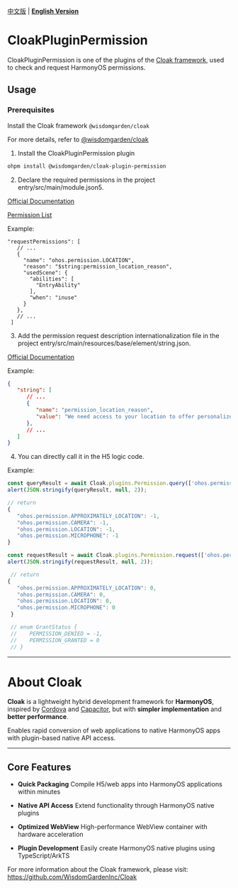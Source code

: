 [中文版](./README.md) | [**English Version**](./README-EN.md)

# CloakPluginPermission

CloakPluginPermission is one of the plugins of the [Cloak framework](https://github.com/WisdomGardenInc/Cloak), used to check and request HarmonyOS permissions.


## Usage
### Prerequisites
  Install the Cloak framework `@wisdomgarden/cloak`

  For more details, refer to [@wisdomgarden/cloak](https://ohpm.openharmony.cn/#/cn/detail/@wisdomgarden%2Fcloak)

1. Install the CloakPluginPermission plugin
  ```bash
  ohpm install @wisdomgarden/cloak-plugin-permission
  ```

2. Declare the required permissions in the project entry/src/main/module.json5.
  
  [Official Documentation](https://developer.huawei.com/consumer/en/doc/harmonyos-guides-V5/declare-permissions-V5#%E5%9C%A8%E9%85%8D%E7%BD%AE%E6%96%87%E4%BB%B6%E4%B8%AD%E5%A3%B0%E6%98%8E%E6%9D%83%E9%99%90)
  
  [Permission List](https://developer.huawei.com/consumer/en/doc/harmonyos-guides-V5/permissions-for-all-V5#user_grant%E7%94%A8%E6%88%B7%E6%8E%88%E6%9D%83%E6%9D%83%E9%99%90%E5%88%97%E8%A1%A8)
  
  Example:
  ```json5
  "requestPermissions": [
     // ...
     {
       "name": "ohos.permission.LOCATION",
       "reason": "$string:permission_location_reason",
       "usedScene": {
         "abilities": [
           "EntryAbility"
         ],
         "when": "inuse"
       }
     },
     // ...
   ]
  ```

3. Add the permission request description internationalization file in the project entry/src/main/resources/base/element/string.json.

  [Official Documentation](https://developer.huawei.com/consumer/en/doc/harmonyos-guides-V5/resource-categories-and-access-V5)
  
  Example:
  ```json
  {
     "string": [
        // ...
        {
           "name": "permission_location_reason",
           "value": "We need access to your location to offer personalized attendance services, making it easier for you to check in wherever you are."
        },
        // ...
     ]
  }
  ```

4. You can directly call it in the H5 logic code.
  
  Example:
  ```javascript
  const queryResult = await Cloak.plugins.Permission.query(['ohos.permission.LOCATION', 'ohos.permission.APPROXIMATELY_LOCATION', 'ohos.permission.CAMERA','ohos.permission.MICROPHONE'])
  alert(JSON.stringify(queryResult, null, 2));

  // return
  {
     "ohos.permission.APPROXIMATELY_LOCATION": -1,
     "ohos.permission.CAMERA": -1,
     "ohos.permission.LOCATION": -1,
     "ohos.permission.MICROPHONE": -1
  }
  
  const requestResult = await Cloak.plugins.Permission.request(['ohos.permission.LOCATION', 'ohos.permission.APPROXIMATELY_LOCATION', 'ohos.permission.CAMERA','ohos.permission.MICROPHONE'])
  alert(JSON.stringify(requestResult, null, 2)); 

   // return
  {
     "ohos.permission.APPROXIMATELY_LOCATION": 0,
     "ohos.permission.CAMERA": 0,
     "ohos.permission.LOCATION": 0,
     "ohos.permission.MICROPHONE": 0
   }

   // enum GrantStatus {
   //    PERMISSION_DENIED = -1,
   //    PERMISSION_GRANTED = 0
   // }
  ```

---

# About **Cloak**

**Cloak** is a lightweight hybrid development framework for **HarmonyOS**, inspired by [Cordova](https://cordova.apache.org/) and [Capacitor](https://capacitorjs.com/), but with **simpler implementation** and **better performance**.

Enables rapid conversion of web applications to native HarmonyOS apps with plugin-based native API access.

---

## Core Features

- **Quick Packaging**
  Compile H5/web apps into HarmonyOS applications within minutes

- **Native API Access**
  Extend functionality through HarmonyOS native plugins

- **Optimized WebView**
  High-performance WebView container with hardware acceleration

- **Plugin Development**
  Easily create HarmonyOS native plugins using TypeScript/ArkTS

For more information about the Cloak framework, please visit: https://github.com/WisdomGardenInc/Cloak